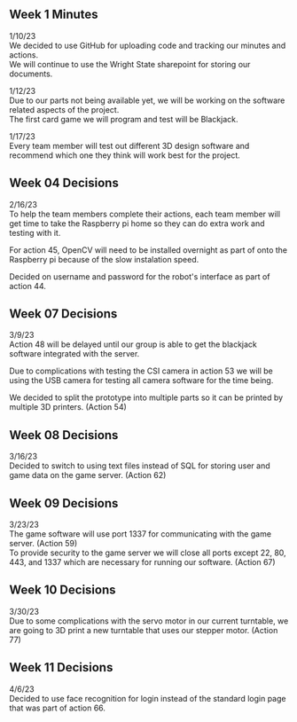 ## Week 1 Minutes
1/10/23 <br />
We decided to use GitHub for uploading code and tracking our minutes and actions. <br />
We will continue to use the Wright State sharepoint for storing our documents. <br />

1/12/23 <br />
Due to our parts not being available yet, we will be working on the software related aspects of the project. <br />
The first card game we will program and test will be Blackjack. <br />

1/17/23 <br />
Every team member will test out different 3D design software and recommend which one they think will work best for the project. <br />

## Week 04 Decisions
2/16/23 <br />
To help the team members complete their actions, each team member will get time to take the Raspberry pi home so they can do extra work and testing with it. <br />

For action 45, OpenCV will need to be installed overnight as part of onto the Raspberry pi because of the slow instalation speed. <br />

Decided on username and password for the robot's interface as part of action 44. <br />

## Week 07 Decisions
3/9/23 <br />
Action 48 will be delayed until our group is able to get the blackjack software integrated with the server. <br />

Due to complications with testing the CSI camera in action 53 we will be using the USB camera for testing all camera software for the time being. <br />

We decided to split the prototype into multiple parts so it can be printed by multiple 3D printers. (Action 54) <br />

## Week 08 Decisions
3/16/23 <br />
Decided to switch to using text files instead of SQL for storing user and game data on the game server. (Action 62) <br />

## Week 09 Decisions
3/23/23 <br />
The game software will use port 1337 for communicating with the game server. (Action 59) <br />
To provide security to the game server we will close all ports except 22, 80, 443, and 1337 which are necessary for running our software. (Action 67) <br />

## Week 10 Decisions
3/30/23 <br />
Due to some complications with the servo motor in our current turntable, we are going to 3D print a new turntable that uses our stepper motor. (Action 77) <br />

## Week 11 Decisions
4/6/23 <br />
Decided to use face recognition for login instead of the standard login page that was part of action 66. <br />
